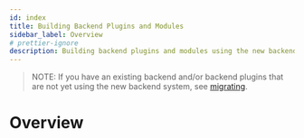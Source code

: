 ```yaml
---
id: index
title: Building Backend Plugins and Modules
sidebar_label: Overview
# prettier-ignore
description: Building backend plugins and modules using the new backend system
---
```


> NOTE: If you have an existing backend and/or backend plugins that are not yet
> using the new backend system, see [migrating](./08-migrating.md).

# Overview
